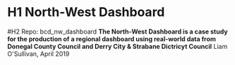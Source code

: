 # H1 North-West Dashboard
#H2 Repo: bcd_nw_dashboard
**The North-West Dashboard is a case study for the production of a regional dashboard using real-world data from Donegal County Council and Derry City & Strabane Dictricyt Council**
Liam O'Sullivan, April 2019

